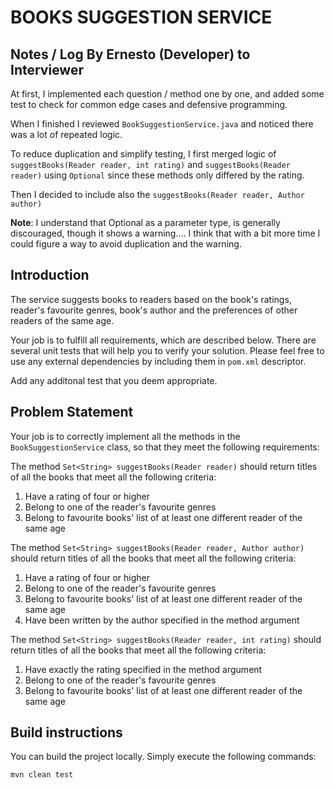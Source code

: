 # BOOKS SUGGESTION SERVICE 

## Notes / Log By Ernesto (Developer) to Interviewer

At first, I implemented each question / method one by one, and added some test to check for common edge cases and defensive programming.

When I finished I reviewed `BookSuggestionService.java` and noticed there was a lot of repeated logic.

To reduce duplication and simplify testing, I first merged logic of `suggestBooks(Reader reader, int rating)` and `suggestBooks(Reader reader)` using `Optional` 
since these methods only differed by the rating.

Then I decided to include also the `suggestBooks(Reader reader, Author author)`

**Note**: I understand that  Optional as a parameter type, is generally discouraged, though it shows a warning.... 
I think that with a bit more time I could figure a way to avoid duplication and the warning.

## Introduction

The service suggests books to readers based on the book's ratings, reader's favourite genres, book's author and the 
preferences of other readers of the same age.

Your job is to fulfill all requirements, which are described below. There are several unit tests that will help you to verify your solution.
Please feel free to use any external dependencies by including them in `pom.xml` descriptor.

Add any additonal test that you deem appropriate.

## Problem Statement

Your job is to correctly implement all the methods in the `BookSuggestionService` class, so that they meet the following requirements:

The method `Set<String> suggestBooks(Reader reader)` should return titles of all the  books that meet all the following criteria:
 1. Have a rating of four or higher
 2. Belong to one of the reader's favourite genres
 3. Belong to favourite books' list of at least one different reader of the same age

 The method `Set<String> suggestBooks(Reader reader, Author author)` should return titles of all the  books that meet all the following criteria:
  1. Have a rating of four or higher
  2. Belong to one of the reader's favourite genres
  3. Belong to favourite books' list of at least one different reader of the same age
  4. Have been written by the author specified in the method argument
  
 The method `Set<String> suggestBooks(Reader reader, int rating)` should return titles of all the  books that meet all the following criteria:
   1. Have exactly the rating specified in the method argument
   2. Belong to one of the reader's favourite genres
   3. Belong to favourite books' list of at least one different reader of the same age
 
 ## Build instructions
 You can build the project locally. Simply execute the following commands:

`mvn clean test`
 
